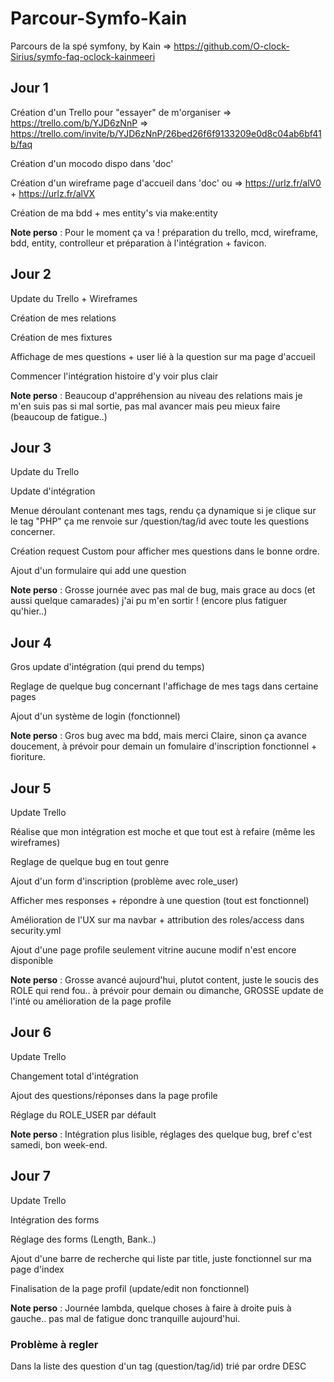 # Parcour-Symfo-Kain
Parcours de la spé symfony, by Kain  => https://github.com/O-clock-Sirius/symfo-faq-oclock-kainmeeri


## Jour 1

Création d'un Trello pour "essayer" de m'organiser => https://trello.com/b/YJD6zNnP => https://trello.com/invite/b/YJD6zNnP/26bed26f6f9133209e0d8c04ab6bf41b/faq

Création d'un mocodo dispo dans 'doc'

Création d'un wireframe page d'accueil dans 'doc' ou => https://urlz.fr/alV0 + https://urlz.fr/alVX

Création de ma bdd + mes entity's via make:entity

**Note perso** : Pour le moment ça va ! préparation du trello, mcd, wireframe, bdd, entity, controlleur et préparation à l'intégration + favicon.


## Jour 2

Update du Trello + Wireframes

Création de mes relations

Création de mes fixtures

Affichage de mes questions + user lié à la question sur ma page d'accueil

Commencer l'intégration histoire d'y voir plus clair

**Note perso** : Beaucoup d'appréhension au niveau des relations mais je m'en suis pas si mal sortie, pas mal avancer mais peu mieux faire (beaucoup de fatigue..)


## Jour 3

Update du Trello 

Update d'intégration

Menue déroulant contenant mes tags, rendu ça dynamique si je clique sur le tag "PHP" ça me renvoie sur /question/tag/id avec toute les questions concerner.

Création request Custom pour afficher mes questions dans le bonne ordre.

Ajout d'un formulaire qui add une question

**Note perso** : Grosse journée avec pas mal de bug, mais grace au docs (et aussi quelque camarades) j'ai pu m'en sortir ! (encore plus fatiguer qu'hier..)


## Jour 4

Gros update d'intégration (qui prend du temps)

Reglage de quelque bug concernant l'affichage de mes tags dans certaine pages

Ajout d'un système de login (fonctionnel)

**Note perso** : Gros bug avec ma bdd, mais merci Claire, sinon ça avance doucement, à prévoir pour demain un fomulaire d'inscription fonctionnel  + fioriture.


## Jour 5

Update Trello

Réalise que mon intégration est moche et que tout est à refaire (même les wireframes)

Reglage de quelque bug en tout genre

Ajout d'un form d'inscription (problème avec role_user)

Afficher mes responses + répondre à une question (tout est fonctionnel)

Amélioration de l'UX sur ma navbar + attribution des roles/access dans security.yml

Ajout d'une page profile seulement vitrine aucune modif n'est encore disponible

**Note perso** : Grosse avancé aujourd'hui, plutot content, juste le soucis des ROLE qui rend fou.. à prévoir pour demain ou dimanche, GROSSE update de l'inté ou amélioration                    de la page profile


## Jour 6

Update Trello

Changement total d'intégration

Ajout des questions/réponses dans la page profile

Réglage du ROLE_USER par défault

**Note perso** : Intégration plus lisible, réglages des quelque bug, bref c'est samedi, bon week-end.


## Jour 7

Update Trello

Intégration des forms

Réglage des forms (Length, Bank..)

Ajout d'une barre de recherche qui liste par title, juste fonctionnel sur ma page d'index

Finalisation de la page profil (update/edit non fonctionnel)

**Note perso** : Journée lambda, quelque choses à faire à droite puis à gauche.. pas mal de fatigue donc tranquille aujourd'hui.


### Problème à regler

Dans la liste des question d'un tag (question/tag/id) trié par ordre DESC







